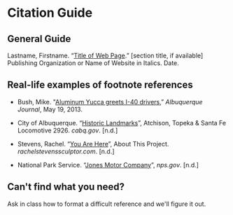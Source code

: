 # Citation Guide

## General Guide
Lastname, Firstname. “[Title of Web Page](URL).” [section title, if available] Publishing Organization or Name of Website in Italics. Date.

## Real-life examples of footnote references

* Bush, Mike. "[Aluminum Yucca greets I-40 drivers](https://www.abqjournal.com/200826/aluminum-yucca-greets-i40-drivers.html),” _Albuquerque Journal_, May 19, 2013.

* City of Albuquerque. “[Historic Landmarks](https://www.cabq.gov/planning/boards-commissions/landmarks-urban-conservation-commission/historic-landmarks)”, Atchison, Topeka & Santa Fe Locomotive 2926. _cabq.gov_. [n.d.]

* Stevens, Rachel. “[You Are Here](http://www.rachelstevenssculptor.com/portfolio_page/you-are-here-2/)”, About This Project. _rachelstevenssculptor.com_. [n.d.]

* National Park Service. “[Jones Motor Company](https://www.nps.gov/nr/travel/route66/jones_motor_company_albuquerque.html)”, _nps.gov_. [n.d.]

## Can't find what you need?
Ask in class how to format a difficult reference and we'll figure it out.
